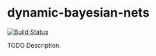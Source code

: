 # dynamic-bayesian-nets

[![Build Status](https://travis-ci.org/ocramz/dynamic-bayesian-nets.png)](https://travis-ci.org/ocramz/dynamic-bayesian-nets)

TODO Description.
